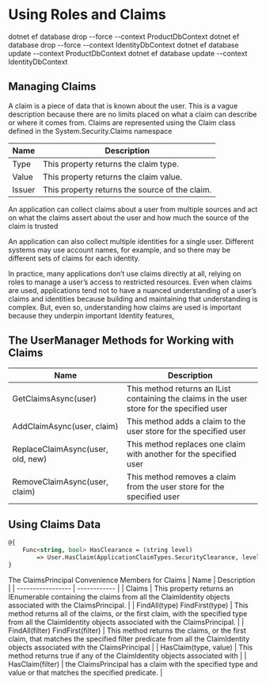 # Using Roles and Claims

dotnet ef database drop --force --context ProductDbContext
dotnet ef database drop --force --context IdentityDbContext
dotnet ef database update --context ProductDbContext
dotnet ef database update --context IdentityDbContext

## Managing Claims

A claim is a piece of data that is known about the user. This is a vague description because there are no limits placed on what a claim can describe or where it comes from. Claims are represented using the Claim class defined in the System.Security.Claims namespace

| Name               | Description |
| ----------------- | ------------ | 
| Type | This property returns the claim type. | 
| Value | This property returns the claim value. | 
| Issuer | This property returns the source of the claim. | 

An application can collect claims about a user from multiple sources and act on what the claims assert about the user and how much the source of the claim is trusted

An application can also collect multiple identities for a single user. Different systems may use account 
names, for example, and so there may be different sets of claims for each identity.

In practice, many applications don’t use claims directly at all, relying on roles to manage a user’s access to restricted resources. Even when claims are used, applications tend not to have a nuanced understanding of a user’s claims and identities because building and maintaining that understanding is complex. But, even so, understanding how claims are used is important because they underpin important Identity features,

## The UserManager<IdentityUser> Methods for Working with Claims

| Name               | Description |
| ----------------- | ------------ |
| GetClaimsAsync(user) | This method returns an IList<Claim> containing the claims in the user store for the specified user |
| AddClaimAsync(user, claim) | This method adds a claim to the user store for the specified user |
| ReplaceClaimAsync(user, old, new) | This method replaces one claim with another for the specified user |
| RemoveClaimAsync(user, claim) | This method removes a claim from the user store for the specified user |

## Using Claims Data

```html
@{
    Func<string, bool> HasClearance = (string level)
        => User.HasClaim(ApplicationClaimTypes.SecurityClearance, level);
}
```

The ClaimsPrincipal Convenience Members for Claims
| Name               | Description |
| ----------------- | ------------ |
| Claims | This property returns an IEnumerable<Claim> containing the claims from all the ClaimIdentity objects associated with the ClaimsPrincipal. |
| FindAll(type)  FindFirst(type)  | This method returns all of the claims, or the first claim, with the specified type from all the ClaimIdentity objects associated with the ClaimsPrincipal. |
| FindAll(filter) FindFirst(filter) | This method returns the claims, or the first claim, that matches the specified filter predicate from all the ClaimIdentity objects associated with the ClaimsPrincipal |
| HasClaim(type, value) | This method returns true if any of the ClaimIdentity objects associated with |
| HasClaim(filter) | the ClaimsPrincipal has a claim with the specified type and value or that matches the specified predicate. |


